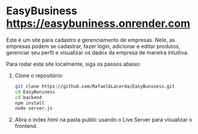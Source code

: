 # EasyBusiness https://easybuniness.onrender.com

Este é um site para cadastro e gerenciamento de empresas. Nele, as empresas podem se cadastrar, fazer login, adicionar e editar produtos, gerenciar seu perfil e visualizar os dados da empresa de maneira intuitiva.

Para rodar este site localmente, siga os passos abaixo:

1. Clone o repositório:

   ```bash
   git clone https://github.com/RafaelGLacerda/EasyBuniness.git
   cd EasyBuniness
   cd backend
   npm install
   node server.js
2. Abra o index.html na pasta public usando o Live Server para visualizar o frontend.
